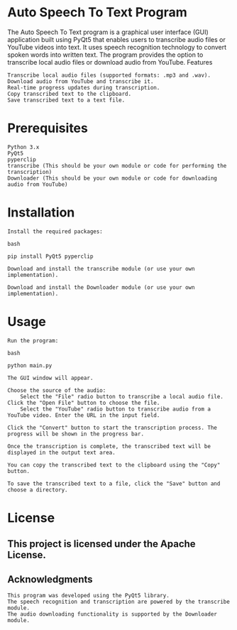# Auto Speech To Text Program

The Auto Speech To Text program is a graphical user interface (GUI) application built using PyQt5 that enables users to transcribe audio files or YouTube videos into text. It uses speech recognition technology to convert spoken words into written text. The program provides the option to transcribe local audio files or download audio from YouTube.
Features

    Transcribe local audio files (supported formats: .mp3 and .wav).
    Download audio from YouTube and transcribe it.
    Real-time progress updates during transcription.
    Copy transcribed text to the clipboard.
    Save transcribed text to a text file.

# Prerequisites

    Python 3.x
    PyQt5
    pyperclip
    transcribe (This should be your own module or code for performing the transcription)
    Downloader (This should be your own module or code for downloading audio from YouTube)

# Installation

    Install the required packages:

    bash

    pip install PyQt5 pyperclip

    Download and install the transcribe module (or use your own implementation).

    Download and install the Downloader module (or use your own implementation).

# Usage

    Run the program:

    bash

    python main.py

    The GUI window will appear.

    Choose the source of the audio:
        Select the "File" radio button to transcribe a local audio file. Click the "Open File" button to choose the file.
        Select the "YouTube" radio button to transcribe audio from a YouTube video. Enter the URL in the input field.

    Click the "Convert" button to start the transcription process. The progress will be shown in the progress bar.

    Once the transcription is complete, the transcribed text will be displayed in the output text area.

    You can copy the transcribed text to the clipboard using the "Copy" button.

    To save the transcribed text to a file, click the "Save" button and choose a directory.

# License

## This project is licensed under the Apache License.
## Acknowledgments

    This program was developed using the PyQt5 library.
    The speech recognition and transcription are powered by the transcribe module.
    The audio downloading functionality is supported by the Downloader module.
